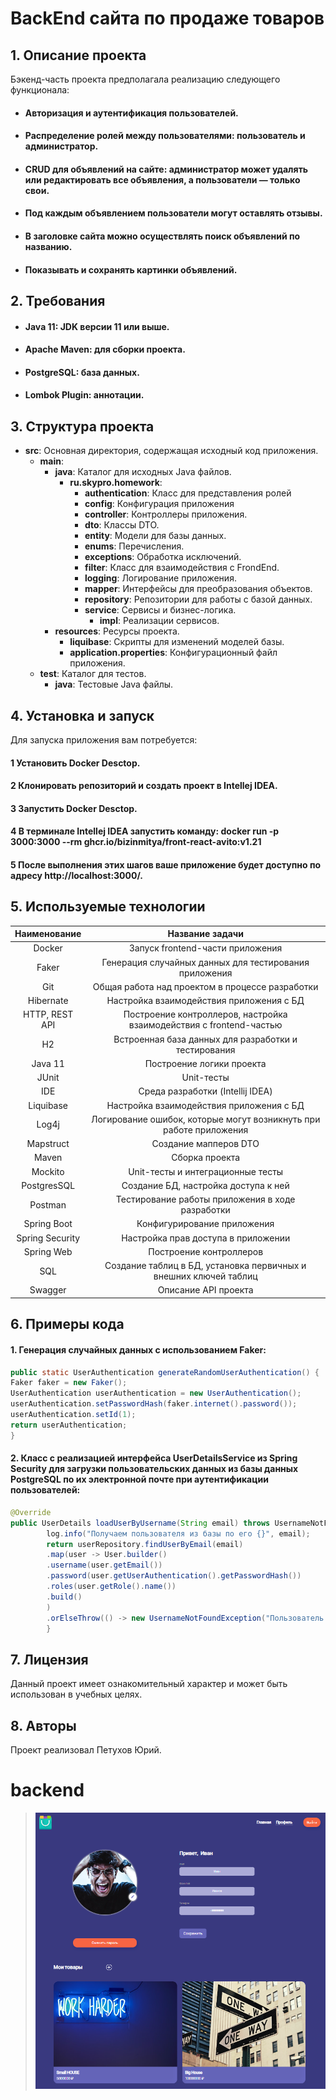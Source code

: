 BackEnd сайта по продаже товаров
=======

## 1. Описание проекта

Бэкенд-часть проекта предполагала реализацию следующего функционала:

* #### Авторизация и аутентификация пользователей.
* #### Распределение ролей между пользователями: пользователь и администратор.
* #### CRUD для объявлений на сайте: администратор может удалять или редактировать все объявления, а пользователи — только свои.
* #### Под каждым объявлением пользователи могут оставлять отзывы.
* #### В заголовке сайта можно осуществлять поиск объявлений по названию.
* #### Показывать и сохранять картинки объявлений.

## 2. Требования 

* #### Java 11: JDK версии 11 или выше.
* #### Apache Maven: для сборки проекта.
* #### PostgreSQL: база данных.
* #### Lombok Plugin: аннотации.

## 3. Структура проекта 

- **src**: Основная директория, содержащая исходный код приложения.
    - **main**:
        - **java**: Каталог для исходных Java файлов.
            - **ru.skypro.homework**:
                - **authentication**: Класс для представления ролей
                - **config**: Конфигурация приложения
                - **controller**: Контроллеры приложения.
                - **dto**: Классы DTO.
                - **entity**: Модели для базы данных.
                - **enums**: Перечисления.
                - **exceptions**: Обработка исключений.
                - **filter**: Класс для взаимодействия с FrondEnd.
                - **logging**: Логирование приложения.
                - **mapper**: Интерфейсы для преобразования объектов.
                - **repository**: Репозитории для работы с базой данных.
                - **service**: Сервисы и бизнес-логика.
                    - **impl**: Реализации сервисов.
        - **resources**: Ресурсы проекта.
            - **liquibase**: Скрипты для изменений моделей базы.
            - **application.properties**: Конфигурационный файл приложения.
    - **test**: Каталог для тестов.
        - **java**: Тестовые Java файлы.

## 4. Установка и запуск 

Для запуска приложения вам потребуется:

#### 1 Установить Docker Desctop.
#### 2 Клонировать репозиторий и создать проект в Intellej IDEA.
#### 3 Запустить Docker Desctop.
#### 4 В терминале Intellej IDEA запустить команду: docker run -p 3000:3000 --rm ghcr.io/bizinmitya/front-react-avito:v1.21
#### 5 После выполнения этих шагов ваше приложение будет доступно по адресу http://localhost:3000/.

## 5. Используемые технологии 

|  Наименование   |                           Название задачи                           |
|:---------------:|:-------------------------------------------------------------------:|
|     Docker      |                  Запуск frontend-части приложения                   |
|      Faker      |       Генерация случайных данных для тестирования приложения        |
|       Git       |           Общая работа над проектом в процессе разработки           |
|    Hibernate    |              Настройка взаимодействия приложения с БД               |
| HTTP, REST API  | Построение контроллеров, настройка взаимодействия с frontend-частью |
|       H2        |        Встроенная база данных для разработки и тестирования         |
|     Java 11     |                      Построение логики проекта                      |
|      JUnit      |                             Unit-тесты                              |
|       IDE       |                  Среда разработки (Intellij IDEA)                   |
|    Liquibase    |              Настройка взаимодействия приложения с БД               |
|      Log4j      | Логирование ошибок, которые могут возникнуть при работе приложения  |
|    Mapstruct    |                        Создание мапперов DTO                        |
|      Maven      |                           Сборка проекта                            |
|     Mockito     |                  Unit-тесты и интеграционные тесты                  |
|   PostgresSQL   |                Создание БД, настройка доступа к ней                 |
|     Postman     |          Тестирование работы приложения в ходе разработки           |
|   Spring Boot   |                     Конфигурирование приложения                     |
| Spring Security |                 Настройка прав доступа в приложении                 |
|   Spring Web    |                       Построение контроллеров                       |
|       SQL       |  Создание таблиц в БД, установка первичных и внешних ключей таблиц  |
|     Swagger     |                        Описание API проекта                         |

## 6. Примеры кода 
#### 1. Генерация случайных данных с использованием Faker:

```java
public static UserAuthentication generateRandomUserAuthentication() {
Faker faker = new Faker();
UserAuthentication userAuthentication = new UserAuthentication();
userAuthentication.setPasswordHash(faker.internet().password());
userAuthentication.setId(1);
return userAuthentication;
}
```
#### 2. Класс с реализацией интерфейса UserDetailsService из Spring Security для загрузки пользовательских данных из базы данных PostgreSQL по их электронной почте при аутентификации пользователей:

```java
@Override
public UserDetails loadUserByUsername(String email) throws UsernameNotFoundException {
        log.info("Получаем пользователя из базы по его {}", email);
        return userRepository.findUserByEmail(email)
        .map(user -> User.builder()
        .username(user.getEmail())
        .password(user.getUserAuthentication().getPasswordHash())
        .roles(user.getRole().name())
        .build()
        )
        .orElseThrow(() -> new UsernameNotFoundException("Пользователь не найден"));
        }
```

## 7. Лицензия 

Данный проект имеет ознакомительный характер и может быть использован в учебных целях.

## 8. Авторы 

Проект реализовал Петухов Юрий.
# backend
> ![img.png](img.png)
